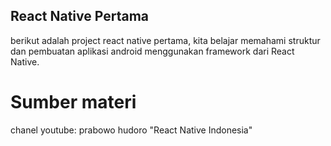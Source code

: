 ## React Native Pertama

berikut adalah project react native pertama, kita belajar memahami struktur dan pembuatan aplikasi android menggunakan framework dari React Native.

# Sumber materi

chanel youtube: prabowo hudoro "React Native Indonesia"
